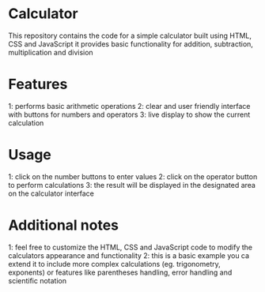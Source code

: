 # Calculator
This repository contains the code for a simple calculator built using HTML, CSS and JavaScript it provides basic functionality for addition, subtraction, multiplication and division

# Features
1: performs basic arithmetic operations
2: clear and user friendly interface with buttons for numbers and operators
3: live display to show the current calculation

# Usage
1: click on the number buttons to enter values
2: click on the operator button to perform calculations
3: the result will be displayed in the designated area on the calculator interface

# Additional notes
1: feel free to customize the HTML, CSS and JavaScript code to modify the calculators appearance and functionality
2: this is a basic example you ca extend it to include more complex calculations (eg. trigonometry, exponents) or features like parentheses handling, error handling and scientific notation
